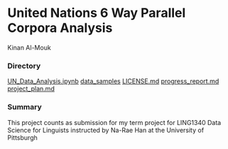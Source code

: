 # United Nations 6 Way Parallel Corpora Analysis 
Kinan Al-Mouk

### Directory 
[UN_Data_Analysis.ipynb](https://github.com/Data-Science-for-Linguists-2022/UN-Parallel-Corpora-Analysis/blob/main/UN_Data_Analysis.ipynb) 
[data_samples](https://github.com/Data-Science-for-Linguists-2022/UN-Parallel-Corpora-Analysis/tree/main/data_samples)
[LICENSE.md](https://github.com/Data-Science-for-Linguists-2022/UN-Parallel-Corpora-Analysis/blob/main/LICENSE.md)
[progress_report.md](https://github.com/Data-Science-for-Linguists-2022/UN-Parallel-Corpora-Analysis/blob/main/progress_report.md)
[project_plan.md](https://github.com/Data-Science-for-Linguists-2022/UN-Parallel-Corpora-Analysis/blob/main/project_plan.md)



### Summary 
This project counts as submission for my term project for LING1340 Data Science for Linguists instructed by Na-Rae Han at the University of Pittsburgh


  
